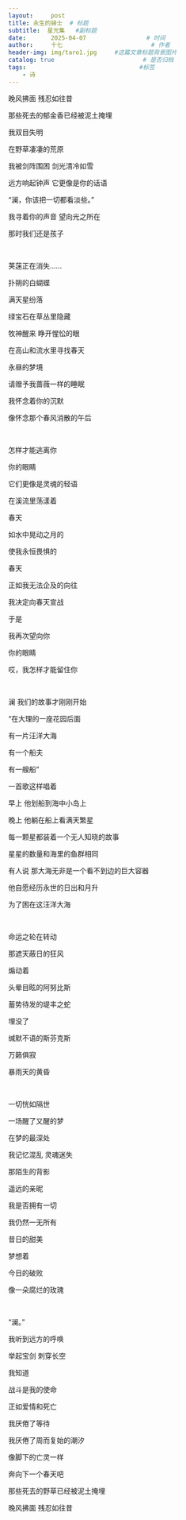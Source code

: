 ```yaml
---
layout:     post                       
title: 永生的骑士  # 标题
subtitle:  星光集   #副标题
date:       2025-04-07                 # 时间
author:     十七                         # 作者
header-img: img/taro1.jpg     #这篇文章标题背景图片
catalog: true                         # 是否归档
tags:                                #标签
    - 诗
---
```

晚风拂面 残忍如往昔

那些死去的郁金香已经被泥土掩埋

我双目失明

在野草凄凄的荒原

我被剑阵围困 剑光清冷如雪

远方响起钟声 它更像是你的话语

“澜，你该把一切都看淡些。”

我寻着你的声音 望向光之所在

那时我们还是孩子

&nbsp;

荚蒾正在消失……

扑朔的白蝴蝶

满天星纷落

绿宝石在草丛里隐藏

牧神醒来 睁开惺忪的眼

在高山和流水里寻找春天

永昼的梦境

请赠予我蔷薇一样的睡眠

我怀念着你的沉默

像怀念那个春风消散的午后

&nbsp;

怎样才能逃离你

你的眼睛

它们更像是灵魂的轻语

在溪流里荡漾着

春天

如水中晃动之月的

使我永恒畏惧的

春天

正如我无法企及的向往

我决定向春天宣战

于是

我再次望向你

你的眼睛

哎，我怎样才能留住你

&nbsp;

澜 我们的故事才刚刚开始

“在大理的一座花园后面

有一片汪洋大海

有一个船夫

有一艘船”

一首歌这样唱着

早上 他划船到海中小岛上

晚上 他躺在船上看满天繁星

每一颗星都装着一个无人知晓的故事

星星的数量和海里的鱼群相同

有人说 那大海无非是一个看不到边的巨大容器

他自愿经历永世的日出和月升

为了困在这汪洋大海

&nbsp;

命运之轮在转动

那遮天蔽日的狂风

煽动着

头晕目眩的阿努比斯

蓄势待发的堤丰之蛇

埋没了

缄默不语的斯芬克斯

万籁俱寂

暴雨天的黄昏

&nbsp;

一切恍如隔世

一场醒了又醒的梦

在梦的最深处

我记忆混乱 灵魂迷失

那陌生的背影

遥远的亲昵

我是否拥有一切

我仍然一无所有

昔日的甜美

梦想着

今日的破败

像一朵腐烂的玫瑰

&nbsp;

“澜。”

我听到远方的呼唤

举起宝剑 刺穿长空

我知道

战斗是我的使命

正如爱情和死亡

我厌倦了等待

我厌倦了周而复始的潮汐

像脚下的亡灵一样

奔向下一个春天吧

那些死去的野草已经被泥土掩埋

晚风拂面 残忍如往昔
